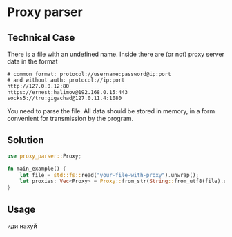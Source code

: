 # Proxy parser

## Technical Case

There is a file with an undefined name. Inside there are (or not) proxy server data in the format
```plain
# common format: protocol://username:password@ip:port
# and without auth: protocol://ip:port
http://127.0.0.12:80
https://ernest:halimov@192.168.0.15:443
socks5://tru:gigachad@127.0.11.4:1080
```

You need to parse the file. All data should be stored in memory, in a form convenient for transmission by the program.

## Solution

```rust
use proxy_parser::Proxy;

fn main_example() {
    let file = std::fs::read("your-file-with-proxy").unwrap();
    let proxies: Vec<Proxy> = Proxy::from_str(String::from_utf8(file).unwrap()); // Vec<Proxy>
}
```

## Usage 

иди нахуй